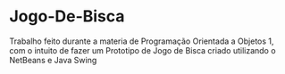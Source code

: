 # Jogo-De-Bisca 

Trabalho feito  durante a materia de Programação Orientada a Objetos 1, com o intuito de fazer 
um Prototipo de Jogo de Bisca criado utilizando o NetBeans e Java Swing 
